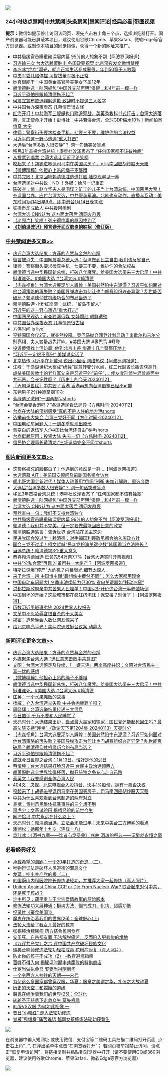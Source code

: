 ![](https://raw.githubusercontent.com/jsvpn/jsproxy/dev/64photo/fqnews-qr.jpg)

<div id="tt">
<h3>24小时热点禁闻|<a href="#%E4%B8%AD%E5%85%B1%E7%A6%81%E9%97%BB%E6%9B%B4%E5%A4%9A%E6%96%87%E7%AB%A0">中共禁闻</a>|<a href="#%E5%9B%BE%E7%89%87%E6%96%B0%E9%97%BB%E6%9B%B4%E5%A4%9A%E6%96%87%E7%AB%A0">头条禁闻</a>|<a href="#%E6%96%B0%E9%97%BB%E8%AF%84%E8%AE%BA%E6%9B%B4%E5%A4%9A%E6%96%87%E7%AB%A0">禁闻评论|<a href="#%E5%BF%85%E7%9C%8B%E7%BB%8F%E5%85%B8%E5%A5%BD%E6%96%87">经典必看</a>|<a href="https://fan1.xyz/3" target="_blank">带图视频</a></h3>
<div><b>提示：</b>微信如提示停止访问该网页，须先点击右上角三个点，选择浏览器打开。国产浏览器可能已屏蔽本项目，建议使用谷歌Chrome、苹果Safari、微软Edge等官方浏览器。或<a href="%E5%88%B6%E4%BD%9Cgit%E7%A6%81%E9%97%BB%E9%95%9C%E5%83%8F.md">制作本项目的同步镜像</a>，获得一个新的网址来推广。</div>
<ul>

<li><a href="/topimagenews/20240114/1987718.md">中共局级官员曝重磅深层内幕 99%的人想象不到【阿波罗网报道】</a></li>
<li><a href="/baitai/20240114/1987641.md">习连输三次 台大选赖萧胜出 各国政要祝贺 北京深夜发文微博禁搜</a></li>
<li><a href="/yule/20240114/1987682.md">李冰冰“绝症”曝光，就连正常生活都成奢侈，年到50竟无人敢娶</a></li>
<li><a href="/ccpdope/20240114/1987771.md">中央军委几陷停摆 习提拔董军极不正常</a></li>
<li><a href="/cnnews/20240114/1987824.md">她真很能干！中国黄金高官睡美艳女下属12年</a></li>
<li><a href="/topimagenews/20240114/1987829.md">赖清德胜选！陆网抓包“中国外交部声明”傻眼：和4年前一模一样</a></li>
<li><a href="/comments/20240114/1987750.md">习近平恐怕是跟赖清德拖不起了</a></li>
<li><a href="/cnnews/20240114/1987680.md">侯友宜宣布败选鞠躬道歉 致辞时不提这三人名字</a></li>
<li><a href="/cbnews/20240114/1987663.md">中共国台办深夜表态 几幕情景很古怪</a></li>
<li><a href="/sohnews/20240114/1987886.md">红海开打！中共海军三舰艇也门附近观战，美英秀教科书式打击；台湾大选落幕，真正使命才开始！彭博社：中共若侵台湾，全球GDP缩水10%｜新闻拍案惊奇 大宇</a></li>
<li><a href="/cbnews/20240114/1987803.md">律师：警察街头要求检查手机，七要三不要，维护你的合法权益</a></li>
<li><a href="/cbnews/20240114/1987728.md">习近平的这一野心遭遇“重大打击”</a></li>
<li><a href="/topimagenews/20240114/1987837.md">大选后“台湾多数人很安静”？ 网一句话突破盲点</a></li>
<li><a href="/topimagenews/20240114/1987836.md">移民3年首投台湾总统！港星杜汶泽表态了 “任何国家都不该有独裁”</a></li>
<li><a href="/cnnews/20240114/1987678.md">从投票到唱票 台湾大选让习近平沦笑柄</a></li>
<li><a href="/comments/20240114/1987652.md">咬起来了！胡锡进嘲讽司马南在美国买房子，司马南回应胡炒股天天赔</a></li>
<li><a href="/comments/20240114/1987774.md">【微博精粹】他担心上吊的绳子不够粗</a></li>
<li><a href="/baitai/20240114/1987891.md">中共完败！北京回呛赖清德胜选遭打脸 陆惊现罕见一幕</a></li>
<li><a href="/ccpdope/20240114/1987630.md">台湾选民对中共说：NO ！外媒：给习一记重击</a></li>
<li><a href="/sohnews/20240114/1987880.md">陈破空：惊！赵立坚夫人是间谍？矿工的儿子当上台湾总统，中国网民大赞！齐讽国台办。应付台湾大选，中共假装军演。北韩也有动作。直播与互动：美东时间1月14日早9点、即中港台1月14日晚10点</a></li>
<li><a href="/lishi/20240114/1987685.md">狂撒币却成敌人 中共援阿闹剧</a></li>
<li><a href="/topimagenews/20240114/1987727.md">台湾大选 CNN认为 这方面太落后 遭网友群轰</a></li>
<li><a href="/lifebaike/20240114/1987751.md">【老照片】笑喷！列宁得梅毒的原因找到了</a></li>
<li><b><a href="/comments/20200207/1272816.md" target="_blank">《刘伯温碑记》预言避开武汉肺炎的妙招（修订版）</a></b></li>
</ul>
</div>

<div class="catlist">
<h3><a href="/cbnews/" target="_blank">中共禁闻</a><span><a href="/cbnews/" target="_blank" rel="nofollow">更多文章>></a></span></h3>
<ul>
<li><a href="/comments/20240114/1987926.md" target="_blank">热评台湾大选结果：方菲的点赞与金然的点踩</a></li>
<li><a href="/cbnews/20240114/1987804.md" target="_blank">留言被消失！中国网友看总统大选：台湾做到民主自由 我们该反省自己</a></li>
<li><a href="/cbnews/20240114/1987803.md" target="_blank">律师：警察街头要求检查手机，七要三不要，维护你的合法权益</a></li>
<li><a href="/comments/20240114/1987773.md" target="_blank">赖清德当选中华民国新总统，打破八年魔咒。给美国大选带来三大启示！中共挺谁谁死。#美国大选 #台湾大选 #赖清德</a></li>
<li><a href="/comments/20240114/1987752.md" target="_blank">【杰森视角】台湾大选展现华人辉煌！美国必然陷中东泥潭？习近平如何面对他台湾策略的再失败？美国导弹攻击为何让也门胡赛组织兴奋异常？乱世能否破局？赖清德仰仗机缘巧合的布局当选？</a></li>
<li><a href="/cbnews/20240114/1987747.md" target="_blank">赖清德胜选 小粉红崩溃：武统，“留岛不留人”</a></li>
<li><a href="/cbnews/20240114/1987728.md" target="_blank">习近平的这一野心遭遇“重大打击”</a></li>
<li><a href="/cbnews/20240114/1987694.md" target="_blank">中国网民观选：审查独漏俄媒 女娃爆红 朝鲜遭殃</a></li>
<li><a href="/cbnews/20240114/1987663.md" target="_blank">中共国台办深夜表态 几幕情景很古怪</a></li>
<li><a href="/comments/20240113/1987514.md" target="_blank">方伟时间 is live!</a></li>
<li><a href="/comments/20240113/1987442.md" target="_blank">亨特闹国会仅2天，就突然投降。奥巴马抛弃拜登计划启动？米歇尔和吉尔分别亮相，夫人较量战先打响。#美国大选 #奥巴马 #拜登</a></li>
<li><a href="/cbnews/20240113/1987418.md" target="_blank">投诉傻傻找上信访局! 他到北京出差 惨遭十几个警察压地上</a></li>
<li><a href="/cbnews/20240113/1987372.md" target="_blank">“习近平一定很不高兴” 美媒说实话了</a></li>
<li><a href="/cbnews/20240113/1987371.md" target="_blank">北京热传 习近平在北戴河 说出心里话 网络热议【阿波罗网报道】</a></li>
<li><a href="/cbnews/20240113/1987367.md" target="_blank">江峰：千岛湖世纪大案成“统独”民意转变分水岭，红二代副省长撒谎获高升，虐杀美国传教士的老红军父亲是习近平的“前任”，；侯友宜刑侦生涯曾直面中共邪恶，会长记性麽？【历史上的今天20240112】</a></li>
<li><a href="/cbnews/20240113/1987356.md" target="_blank">〖兲朝浮世绘〗中共毁了香港 香港再想向台湾借鉴已经不可能</a></li>
<li><a href="/cbnews/20240113/1987336.md" target="_blank">东莞男子2分钟遭掌掴10次</a></li>
<li><a href="/comments/20240113/1987335.md" target="_blank">蓝绿选民激辩“一国两制”#shorts</a></li>
<li><a href="/comments/20240113/1987314.md" target="_blank">“台湾会变香港吗？”各派选民看法迥异【方伟时间-20240112】</a></li>
<li><a href="/comments/20240113/1987313.md" target="_blank">台商在大陆的深刻感受“真的不是人住的地方”#shorts</a></li>
<li><a href="/comments/20240113/1987312.md" target="_blank">选举前夜大集会 台湾三党好不同【方伟时间-20240112】</a></li>
<li><a href="/cbnews/20240113/1987282.md" target="_blank">中国电动车问题大！一到冬季就现出原形</a></li>
<li><a href="/comments/20240113/1987235.md" target="_blank">蓝变白的退伍军人:“中国比台湾还自由”😮#shorts</a></li>
<li><a href="/comments/20240113/1987212.md" target="_blank">台商挺赖原因：投资大陆 失去一切【方伟时间-20240112】</a></li>
<li><a href="/comments/20240113/1987206.md" target="_blank">信民协会理事长黄清龙:“三场造势完全不同”#shorts</a></li>

</ul>
</div>
<div class="catlist">
<h3><a href="/topimagenews/" target="_blank">图片新闻</a><span><a href="/topimagenews/" target="_blank" rel="nofollow">更多文章>></a></span></h3>
<ul>
<li><a href="/topimagenews/20240115/1987937.md" target="_blank">这警察被怼的脸都白了！他遇到的竟然是一群&#8230;【阿波罗网报道】</a></li>
<li><a href="/topimagenews/20240114/1987861.md" target="_blank">大选落幕 AIT：美前国安顾问及前副国务卿今访台</a></li>
<li><a href="/topimagenews/20240114/1987860.md" target="_blank">朝小野大国会新时代！媒体人称善用“倒阁”制衡 未加计解散、重选变数</a></li>
<li><a href="/topimagenews/20240114/1987837.md" target="_blank">大选后“台湾多数人很安静”？ 网一句话突破盲点</a></li>
<li><a href="/topimagenews/20240114/1987836.md" target="_blank">移民3年首投台湾总统！港星杜汶泽表态了 “任何国家都不该有独裁”</a></li>
<li><a href="/topimagenews/20240114/1987829.md" target="_blank">赖清德胜选！陆网抓包“中国外交部声明”傻眼：和4年前一模一样</a></li>
<li><a href="/topimagenews/20240114/1987727.md" target="_blank">台湾大选 CNN认为 这方面太落后 遭网友群轰</a></li>
<li><a href="/topimagenews/20240114/1987726.md" target="_blank">拜登直白一句：我们不支持台湾独立</a></li>
<li><a href="/topimagenews/20240114/1987718.md" target="_blank">中共局级官员曝重磅深层内幕 99%的人想象不到【阿波罗网报道】</a></li>
<li><a href="/topimagenews/20240114/1987662.md" target="_blank">赖清德：我们并不完美，但一定要做最能回应民意的政党</a></li>
<li><a href="/topimagenews/20240114/1987651.md" target="_blank">赖清德胜选感言：告诉世界 台湾站在民主这边</a></li>
<li><a href="/topimagenews/20240113/1987552.md" target="_blank">民进党国会没过半！赖清德：对手福国利民政见都会纳入施政方针</a></li>
<li><a href="/topimagenews/20240113/1987551.md" target="_blank">国会三党不过半！柯文哲喊“民众党扮演关键少数”韩国瑜当立法院长？</a></li>
<li><a href="/topimagenews/20240113/1987550.md" target="_blank">当选总统！赖清德揭3个重大意义</a></li>
<li><a href="/topimagenews/20240113/1987472.md" target="_blank">恭喜赖清德当选 已领先54万票7.7%【台湾大选实时开票视频】</a></li>
<li><a href="/topimagenews/20240113/1987451.md" target="_blank">中共“公私合营”再现 准备再共一大笔产？【阿波罗网报道】</a></li>
<li><a href="/topimagenews/20240113/1987450.md" target="_blank">特斯拉惊爆“停产”大危机？内幕曝光 细节太惊人</a></li>
<li><a href="/topimagenews/20240113/1987439.md" target="_blank">来了台湾一趟 中国博主曝“跟想像中截然不同”：怎么大家都用现金</a></li>
<li><a href="/topimagenews/20240113/1987417.md" target="_blank">中国电动车问题大! 冬季电池续航力只30% 省电关暖器如“移动冰窖”</a></li>
<li><a href="/topimagenews/20240113/1987416.md" target="_blank">洪都拉斯政府亲中共苦果人民埋单！中国买虾开价少台湾一半养殖场倒</a></li>
<li><a href="/topimagenews/20240113/1987378.md" target="_blank">中国崩坏的开始？这些城市都在疯狂挤泡沫！保交楼？别傻了！【阿波罗网报道】</a></li>
<li><a href="/topimagenews/20240113/1987281.md" target="_blank">历数习近平斑斑劣迹 2024世界人权报告</a></li>
<li><a href="/topimagenews/20240113/1987264.md" target="_blank">文革中不忍凌辱含恨自杀的十大美女</a></li>
<li><a href="/topimagenews/20240113/1987248.md" target="_blank">揭密：造势晚会人数让网友惊呆了</a></li>
<li><a href="/topimagenews/20240113/1987234.md" target="_blank">给北京响亮耳光！美两院通过挺台议案 动静大</a></li>

</ul>
</div>
<div class="catlist">
<h3><a href="/comments/" target="_blank">新闻评论</a><span><a href="/comments/" target="_blank" rel="nofollow">更多文章>></a></span></h3>
<ul>
<li><a href="/comments/20240114/1987926.md" target="_blank">热评台湾大选结果：方菲的点赞与金然的点踩</a></li>
<li><a href="/comments/20240114/1987839.md" target="_blank">外媒聚焦台湾大选 “选民意志击败中共意图”</a></li>
<li><a href="/comments/20240114/1987779.md" target="_blank">文昭：台湾大选落定及後续，「一键三连」两岸高度共识；文昭对台湾民主一喜一忧的感想</a></li>
<li><a href="/comments/20240114/1987774.md" target="_blank">【微博精粹】他担心上吊的绳子不够粗</a></li>
<li><a href="/comments/20240114/1987773.md" target="_blank">赖清德当选中华民国新总统，打破八年魔咒。给美国大选带来三大启示！中共挺谁谁死。#美国大选 #台湾大选 #赖清德</a></li>
<li><a href="/comments/20240114/1987761.md" target="_blank">庄英：一个水果摊贩的故事</a></li>
<li><a href="/comments/20240114/1987760.md" target="_blank">杨威：介入台湾选举失败 中共会抛替罪羊吗？</a></li>
<li><a href="/comments/20240114/1987759.md" target="_blank">周晓辉：台湾选举结果传递三大信息</a></li>
<li><a href="/comments/20240114/1987758.md" target="_blank">今日酷评:千万不要和人民睡觉了</a></li>
<li><a href="/comments/20240114/1987756.md" target="_blank">天亮时分：大选结果出炉，盘点最大赢家和输家；国民党还能起死回生吗？最高法院支持“连坐”（政论天下第1204集 20240113）天亮时分</a></li>
<li><a href="/comments/20240114/1987752.md" target="_blank">【杰森视角】台湾大选展现华人辉煌！美国必然陷中东泥潭？习近平如何面对他台湾策略的再失败？美国导弹攻击为何让也门胡赛组织兴奋异常？乱世能否破局？赖清德仰仗机缘巧合的布局当选？</a></li>
<li><a href="/comments/20240114/1987750.md" target="_blank">习近平恐怕是跟赖清德拖不起了</a></li>
<li><a href="/comments/20240114/1987749.md" target="_blank">成就今日世界之台湾：1月13日，恰好是他的忌日</a></li>
<li><a href="/comments/20240114/1987675.md" target="_blank">蔡慎坤：台大选结果打脸习近平 台民主政治远超西方</a></li>
<li><a href="/comments/20240114/1987674.md" target="_blank">赖萧配胜选全世界饮得杯落，抛开统独之争专心走自己路</a></li>
<li><a href="/comments/20240114/1987654.md" target="_blank">蔡英文：我要感谢全体台湾人民</a></li>
<li><a href="/comments/20240114/1987653.md" target="_blank">404文：央视、北京电视台入股抖音、快手1%股份，拥有一票否决权</a></li>
<li><a href="/comments/20240114/1987652.md" target="_blank">咬起来了！胡锡进嘲讽司马南在美国买房子，司马南回应胡炒股天天赔</a></li>
<li><a href="/comments/20240114/1987643.md" target="_blank">中共为什么喜欢看到台湾制造的两岸对立</a></li>
<li><a href="/comments/20240114/1987639.md" target="_blank">袁斌：贵州苗民集体抗暴事件的三个想不到</a></li>
<li><a href="/comments/20240114/1987638.md" target="_blank">惠虎宇：文革试验田 枫桥经验的前世今生</a></li>
<li><a href="/comments/20240114/1987637.md" target="_blank">网海拾贝:中共永远在什么路上？</a></li>
<li><a href="/comments/20240113/1987549.md" target="_blank">天亮时分：赖清德当选，立法会未能过半；未来中美台三方博弈的看点</a></li>
<li><a href="/comments/20240113/1987539.md" target="_blank">渖涧松：她那年十九岁（连载十八）</a></li>
<li><a href="/comments/20240113/1987518.md" target="_blank">袁红冰：《酒书九章——饮者心灵圣典》 序曲 酒魂的祭典——沉醉於永恒之巅</a></li>

</ul>
</div>

<div class="catlist">
<h3>必看经典好文</h3>
<ul>
<li><a href="/comments/20231202/1968526.md" target="_blank">承载希望的海鸥：一个20年打造的奇迹 （二）</a></li>
<li><a href="/cbnews/20170130/651555.md" target="_blank">唯物辩证法是破坏人类道德的邪恶文化</a></li>
<li><a href="/comments/20200928/1404653.md" target="_blank">龙延：挖出共产党的根（二）</a></li>
<li><a href="/comments/20211216/1666206.md" target="_blank">韩国蔚山内科医院院长修炼法轮功，并推荐大家一起修炼（真人照片）</a></li>
<li><a href="/comments/20200820/1451960.md" target="_blank">United Against China CCP or Die From Nuclear War? 联合起来对付中共，还是死于核战？</a></li>
<li><a href="/comments/20200616/1345658.md" target="_blank">定中所见：薛平贵与王宝钏爱情故事的原始版本</a></li>
<li><a href="/comments/20191203/1234383.md" target="_blank">修炼法轮功大展神通：摄魂大法、御气成刀、化功、超感功能</a></li>
<li><a href="/taiwannews/20210119/1470524.md" target="_blank">纪录片《蚕食美国1》</a></li>
<li><a href="/comments/20181210/1044798.md" target="_blank">魔鬼在统治着我们的世界(26)：全球野心(上)</a></li>
<li><a href="/cbnews/20200516/1329218.md" target="_blank">法轮大法给了我女儿最好的教育</a></li>
<li><a href="/comments/20230430/1878187.md" target="_blank">张锡纯治糖尿病 药方结合民间食疗</a></li>
<li><a href="/topimagenews/20180409/925880.md" target="_blank">安乐死、自杀都有罪 无法解脱痛苦，反而陷入更悲惨的境地</a></li>
<li><a href="/bookonline/20131116/201050.md" target="_blank">《九评共产党》之六 评中国共产党破坏民族文化</a></li>
<li><a href="/comments/20210907/1620306.md" target="_blank">瑞典音响师修炼法轮功轻松戒毒 花粉症康复（真人照片）</a></li>
<li><a href="/comments/20230917/1933753.md" target="_blank">防止你的孩子不成功（2） &#8211;教育避坑指南</a></li>
<li><a href="/lifebaike/20200711/1358994.md" target="_blank">百姓不得入内 揭秘毛时期中共腐败的特供商店</a></li>
<li><a href="/lifebaike/20161111/612348.md" target="_blank">仕宦当做执金吾 娶妻当得阴丽华</a></li>
<li><a href="/lifebaike/20211124/1656686.md" target="_blank">一个令西方人神往的天朝——宋代</a></li>
<li><a href="/comments/20220726/1762946.md" target="_blank">为何这么多国家都曾穿汉服，华夏：服章之美谓之华，礼仪之大故称夏</a></li>
<li><a href="/cbnews/20190219/1083302.md" target="_blank">历史的天空：和嫦娥的道缘</a></li>
<li><a href="/comments/20181017/1014654.md" target="_blank">魔鬼在统治着我们的世界(25)：全球化</a></li>
<li><a href="/health/20141127/823595.md" target="_blank">转轮圣王慈悲下走救众生 莫失机缘</a></li>
<li><a href="/bannedvideo/20220228/1697982.md" target="_blank">韩服VS汉服 为何如此相像 一</a></li>
<li><a href="/cbnews/20211123/1656425.md" target="_blank">昔日“小粉红” 走入法轮功修炼</a></li>
<li><a href="/comments/20211125/1657403.md" target="_blank">曾被“鬼缠身”痛苦难诉 越南女孩修炼法轮功获新生</a></li>

</ul>
</div>

![](https://raw.githubusercontent.com/jsvpn/jsproxy/dev/64photo/fqnews-qr.jpg)

在浏览器中输入短网址 或使用微信、支付宝等二维码工具扫描二维码打开页面, 点击右上角"...", 在弹出菜单中点击“在浏览器打开”； 若网页被举报禁止访问，请点击“恢复申请访问”，将链接复制并粘贴到浏览器中打开（请不要使用QQ或360浏览器，建议使用谷歌Chrome、苹果Safari、微软Edge等官方浏览器）

![](https://raw.githubusercontent.com/jsvpn/jsproxy/dev/64photo/wx.jpg)